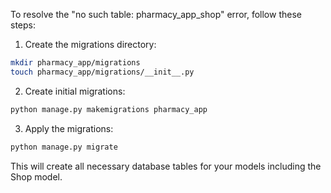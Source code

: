 To resolve the "no such table: pharmacy_app_shop" error, follow these steps:

1. Create the migrations directory:
```bash
mkdir pharmacy_app/migrations
touch pharmacy_app/migrations/__init__.py
```

2. Create initial migrations:
```bash
python manage.py makemigrations pharmacy_app
```

3. Apply the migrations:
```bash
python manage.py migrate
```

This will create all necessary database tables for your models including the Shop model.